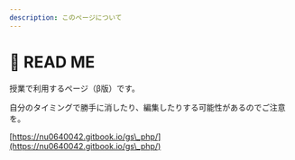 ```yaml
---
description: このページについて
---
```


# 📘 READ ME

授業で利用するページ（β版）です。

自分のタイミングで勝手に消したり、編集したりする可能性があるのでご注意を。

[https://nu0640042.gitbook.io/gs\_php/](https://nu0640042.gitbook.io/gs\_php/)
